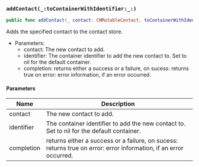 ### `addContact(_:toContainerWithIdentifier:_:)`

```swift
public func addContact(_ contact: CNMutableContact, toContainerWithIdentifier identifier: String? = nil, _ completion: @escaping (Result<Bool, Error>) -> Void)
```

Adds the specified contact to the contact store.
- Parameters:
  - contact: The new contact to add.
  - identifier: The container identifier to add the new contact to. Set to nil for the default container.
  - completion: returns either a success or a failure,
on sucess: returns true
on error: error information, if an error occurred.

#### Parameters

| Name | Description |
| ---- | ----------- |
| contact | The new contact to add. |
| identifier | The container identifier to add the new contact to. Set to nil for the default container. |
| completion | returns either a success or a failure, on sucess: returns true on error: error information, if an error occurred. |